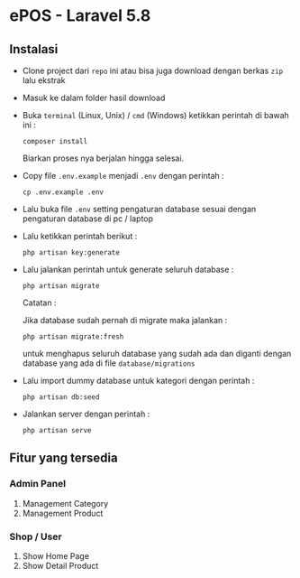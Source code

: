 # ePOS - Laravel 5.8

## Instalasi

-   Clone project dari `repo` ini atau bisa juga download dengan berkas `zip` lalu ekstrak
-   Masuk ke dalam folder hasil download
-   Buka `terminal` (Linux, Unix) / `cmd` (Windows) ketikkan perintah di bawah ini :

    ```
    composer install
    ```

    Biarkan proses nya berjalan hingga selesai.

-   Copy file `.env.example` menjadi `.env` dengan perintah :

    ```
    cp .env.example .env
    ```

-   Lalu buka file `.env` setting pengaturan database sesuai dengan pengaturan database di pc / laptop

-   Lalu ketikkan perintah berikut :

    ```
    php artisan key:generate
    ```

-   Lalu jalankan perintah untuk generate seluruh database :

    ```
    php artisan migrate
    ```

    Catatan :

    Jika database sudah pernah di migrate maka jalankan :

    ```
    php artisan migrate:fresh
    ```

    untuk menghapus seluruh database yang sudah ada dan diganti dengan database yang ada di file `database/migrations`

-   Lalu import dummy database untuk kategori dengan perintah :

    ```
    php artisan db:seed
    ```

-   Jalankan server dengan perintah :

    ```
    php artisan serve
    ```

## Fitur yang tersedia

### Admin Panel

1. Management Category
2. Management Product

### Shop / User

1. Show Home Page
2. Show Detail Product
